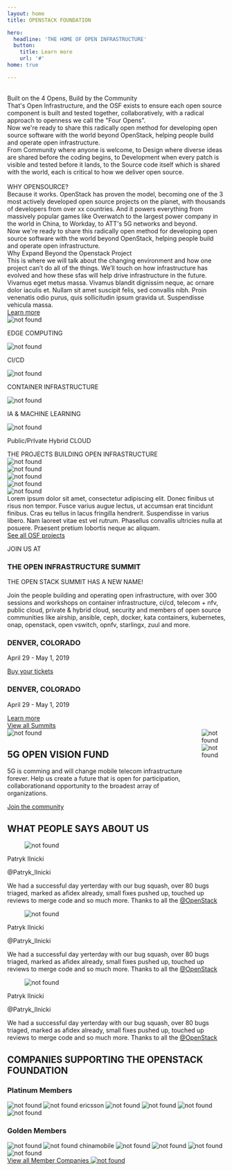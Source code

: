 ```yaml
---
layout: home
title: OPENSTACK FOUNDATION

hero:
  headline: 'THE HOME OF OPEN INFRASTRUCTURE'
  button:
    title: Learn more
    url: '#'
home: true

---
```

<div class="home-s1-pictures">
    <div></div>
    <img src="/images/home/image1.svg" class="home-picture1" alt="" />
    <img src="/images/home/image2.svg" class="home-picture2" alt="" /> 
</div>

<section class="home-s1-main">
  <div class="home-s1-container">
    <div></div>
  </div>
  <div class="home-s1-container">
    <div class="home-s1-text">
      <div class="fix-h3">Built on the 4 Opens, Build by the Community</div>
      <div class="fix-h5">
        That's Open Infrastructure, and the OSF exists to ensure each open source component is built and tested together, collaboratively, with a radical approach to openness we call the "Four Opens".</div>
      <div class="fix-h5">
        Now we're ready to share this radically open method for developing open source software with the world beyond OpenStack, helping people build and operate open infrastructure.</div>      
      <div class="fix-h5">
        From Community where anyone is welcome, to Design where diverse ideas are shared before the coding begins, to Development when every patch is visible and tested before it lands, to the Source code itself which is shared with the world, each is critical to how we deliver open source.</div>
    </div>
  </div>
</section>




<div class="home-s2-pictures">
    <div></div>
    <img src="/images/home/image3.svg" class="home-picture3" alt="" />
    <img src="/images/home/image4.svg" class="home-picture4" alt="" /> 
</div>

<section class="home-s2-main">
  <div class="home-s2-container">
    <div class="home-s2-text">
      <div class="fix-h3">WHY OPENSOURCE?</div>
      <div class="fix-h5">
        Because it works. OpenStack has proven the model, becoming one of the 3 most actively developed open source projects on the planet, with thousands of developers from over xx countries.
    And it powers everything from massively popular games like Overwatch to the largest power company in the world in China, to Workday, to ATT's 5G networks and beyond.</div>
      <div class="fix-h5">
        Now we're ready to share this radically open method for developing open source software with the world beyond OpenStack, helping people build and operate open infrastructure.</div>
    </div>
    <div class="home-s2-container">
      <div></div>
    </div>
  </div>
</section>  



<section class="section-bg-white">

  <div class="section-bg-white-child">
    <div class="section-bg-white-center">
      <div class="fix-h3">Why Expand Beyond the Openstack Project</div>
      <div class="fix-h5">
      This is where we will talk about the changing environment and how one project can’t do all of the things. We’ll touch on how infrastructure has evolved and how these sfas will help drive infrastructure in the future.</div>
      <div class="fix-h5">Vivamus eget metus massa. Vivamus blandit dignissim neque, ac ornare dolor iaculis et. Nullam sit amet suscipit felis, sed convallis nibh. Proin venenatis odio purus, quis sollicitudin ipsum gravida ut. Suspendisse vehicula massa.</div>
      <a href="#" class="button button-red">
        <span>Learn more</span>
     </a>
    <div class="section-bg-white-icons1">
      <div class="section-bg-white-icons-child1"> 
        <img src="/images/home/icon1.svg" alt="not found"/>
        <p>EDGE COMPUTING</p>
      </div>
      <div class="section-bg-white-icons-child1"> 
        <img src="/images/home/icon2.svg" alt="not found"/>
        <p>CI/CD</p>
      </div>
    </div> 
    <!-- /icons file 1-->
    <div class="section-bg-white-icons2">
      <div class="section-bg-white-icons-child2">
        <img src="/images/home/icon3.svg" alt="not found"/>
        <p>CONTAINER INFRASTRUCTURE</p>
      </div>
      <div class="section-bg-white-icons-child2">
        <img src="/images/home/icon4.svg" alt="not found"/>
        <p>IA & MACHINE LEARNING</p>
      </div>
    </div>
    <div class="section-bg-white-icons2">
      <div class="section-bg-white-icons-child2">
        <img src="/images/home/icon5.svg" alt="not found"/>
        <p>Public/PrIvate Hybrid CLOUD</p>
      </div>
    </div>
    </div>
    
  </div>

</section>



<section class="section-bg-green">


  <div class="section-bg-green-child">
    <div class="section-bg-white-center">
      <div class="fix-h3">THE PROJECTS BUILDING OPEN INFRASTRUCTURE</div>
      <div class="section-bg-green-logos-container">
        <div class="section-bg-green-logo">
          <img src="/images/home/logo1.svg" alt="not found"/>
        </div>
        <div class="section-bg-green-logo">
          <img src="/images/home/logo2.svg" alt="not found"/>
        </div>
        <div class="section-bg-green-logo">
          <img src="/images/home/logo3.svg" alt="not found"/>
        </div>
        <div class="section-bg-green-logo">
          <img src="/images/home/logo4.svg" alt="not found"/>
        </div>
        <div class="section-bg-green-logo">
          <img src="/images/home/logo5.svg" alt="not found"/>
        </div>
      </div>
      <div class="fix-h5">
      Lorem ipsum dolor sit amet, consectetur adipiscing elit. Donec finibus ut risus non tempor. Fusce varius augue lectus, ut accumsan erat tincidunt finibus. Cras eu tellus in lacus fringilla hendrerit. Suspendisse in varius libero. Nam laoreet vitae est vel rutrum. Phasellus convallis ultricies nulla at posuere. Praesent pretium lobortis neque ac aliquam. </div>
      <a href="#" class="button button-red">
        <span>See all OSF projects</span>
     </a>
    </div>
    
  </div>

</section>


<div class="home-s5-main">
      <div class="home-s5-container1">
        <div class="home-s5-container1-child">
          <p class="l1">JOIN US AT</p>
          <h3>THE OPEN INFRASTRUCTURE SUMMIT</h3>
          <p>THE OPEN STACK SUMMIT HAS A NEW NAME!</p>
          <p>
          Join the people building and operating open infrastructure, with over 300 sessions and workshops on container infrastructure, ci/cd, telecom + nfv, public cloud, private & hybrid cloud, security and members of open source communities like airship, ansible, ceph, docker, kata containers, kubernetes, onap, openstack, open vswitch, opnfv, starlingx, zuul and more.</p>
        </div>      
      </div>
      <div class="home-s5-container2">
        <div class="home-s5-container2-child1">
          <h3>DENVER, COLORADO</h3>
          <p>April 29 - May 1, 2019</p>
          <a href="#" class="button button-red">
              <span>Buy your tickets</span>
          </a>
        </div>   
        <div class="home-s5-container2-child2">
          <h3>DENVER, COLORADO</h3>
          <p>April 29 - May 1, 2019</p>
          <a href="#" class="button button-red">
              <span>Learn more</span>
          </a>
        </div>       
      </div>
      <div class="home-s5-container3">   
        <div class="home-s5-container3-child">
          <a href="#" class="button button-red">
              <span>View all Summits</span>
          </a>
        </div>       
      </div>
</div>

<!--

<section class="section-bg-white">
hola
</section>

<section class="section-bg-lightblue">
hola
</section> -->


<section class="home-s6-main">

<div class="columns">

<div class="column">
    <img src="/images/home/logo6.svg" alt="not found" class="">
    <h2>5G OPEN VISION FUND</h2>
    <p>
    5G is comming and will change mobile telecom infrastructure
    forever. Help us create a future that is open
    for participation, collaborationand opportunity to the broadest array of organizations.</p>
    <a href="#" class="button button-red">
        <span>Join the community</span>
    </a>

</div>
<div class="column">
  <div class="section-bg-blue-child">
        <img src="/images/home/picture3.svg" id="home-p-p3" alt="not found" class="">        
        <img src="/images/home/picture4.svg" id="home-p-p4" alt="not found" class="">
  </div>

</div>

</div>

</section>


<section class="home-s7-main">
    <h2>WHAT PEOPLE SAYS ABOUT US</h2>

<div class="home-s7-main-container">

<div class="home-s7-main-container-child">
  <div class="card">
    <div class="card-content">
        <div class="media">
        <div class="media-left">
            <figure class="image is-48x48">
            <img src="/images/home/avatar1.svg" alt="not found">
            </figure>
        </div>
        <div class="media-content">
            <p class="title is-4">Patryk IInicki</p>
            <p class="subtitle is-6">@Patryk_llnicki</p>
        </div>
        </div>
        <div class="content">
          <p>We had a successful day yerterday with our bug squash, over 80 bugs
          triaged, marked as afidex already, small fixes pushed up, touched up reviews to 
          merge code and so much more. Thanks to all the <a href="#">@OpenStack</a></p>
        </div>
    </div>
  </div>
</div>

<div class="home-s7-main-container-child">
  <div class="card">
    <div class="card-content">
        <div class="media">
        <div class="media-left">
            <figure class="image is-48x48">
            <img src="/images/home/avatar1.svg" alt="not found">
            </figure>
        </div>
        <div class="media-content">
            <p class="title is-4">Patryk IInicki</p>
            <p class="subtitle is-6">@Patryk_llnicki</p>
        </div>
        </div>
        <div class="content">
          <p>We had a successful day yerterday with our bug squash, over 80 bugs
          triaged, marked as afidex already, small fixes pushed up, touched up reviews to 
          merge code and so much more. Thanks to all the <a href="#">@OpenStack</a></p>
        </div>
    </div>
  </div>
</div>

<div class="home-s7-main-container-child">
  <div class="card">
    <div class="card-content">
        <div class="media">
        <div class="media-left">
            <figure class="image is-48x48">
            <img src="/images/home/avatar1.svg" alt="not found">
            </figure>
        </div>
        <div class="media-content">
            <p class="title is-4">Patryk IInicki</p>
            <p class="subtitle is-6">@Patryk_llnicki</p>
        </div>
        </div>
        <div class="content">
          <p>We had a successful day yerterday with our bug squash, over 80 bugs
          triaged, marked as afidex already, small fixes pushed up, touched up reviews to 
          merge code and so much more. Thanks to all the <a href="#">@OpenStack</a></p>
        </div>
    </div>
  </div>
</div>


</div>

</section>


<section class="home-s8-main">
    <h2>COMPANIES SUPPORTING THE OPENSTACK FOUNDATION</h2>
    <h3>Platinum Members</h3>
    <div class="home-s8-container">   
        <img src="/images/home/logo-att.svg" alt="not found" class="home-s8-container-child" /> 
        <img src="/images/home/logo-ericsson.svg" alt="not found ericsson" class="home-s8-container-child" /> 
        <img src="/images/home/logo-huawei.svg" alt="not found" class="home-s8-container-child" /> 
        <img src="/images/home/logo-intel.svg" alt="not found" class="home-s8-container-child" /> 
        <img src="/images/home/logo-redhat.svg" alt="not found" class="home-s8-container-child" /> 
        <img src="/images/home/logo-tencent.svg" alt="not found" class="home-s8-container-child" /> 
    </div>
    <h3>Golden Members</h3>
    <div class="home-s8-container">   
        <img src="/images/home/logo-ubuntu.svg" alt="not found" class="home-s8-container-child" /> 
        <img src="/images/home/logo-chinamobile.svg" alt="not found chinamobile" class="home-s8-container-child" /> 
        <img src="/images/home/logo-dellemc.svg" alt="not found" class="home-s8-container-child" /> 
        <img src="/images/home/logo-cisco.svg" alt="not found" class="home-s8-container-child" /> 
        <img src="/images/home/logo-chinaunicom.svg" alt="not found" class="home-s8-container-child" /> 
        <img src="/images/home/logo-citynetwork.svg" alt="not found" class="home-s8-container-child" /> 
    </div>
    <a href="#" class="button button-red">
        <span>View all Member Companies <img src="/images/symbols/arrow-left.svg" alt="not found" />  </span>
    </a>

</section>